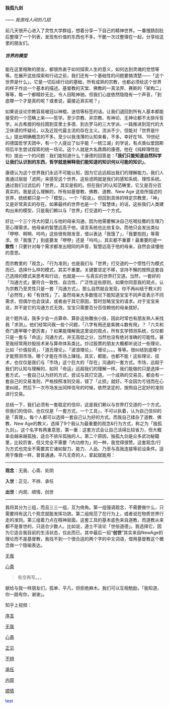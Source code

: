 #### 独孤九剑

*—— 我游戏人间的几招*



前几天很开心进入了灵性大学群组，想着分享一下自己的精神世界。一番搜肠刮肚后整理了一个列表，发现有价值的东西也不多。干脆一次过整理在一起，分享给这里的朋友们。



##### 世界的模型

能在这里相聚的朋友，都很热衷于如何探索人生的意义，如何达到灵魂的觉悟等等。在展开这些探索和行动之前，我们还有一个基础性的问题要搞清楚——「这个世界是什么」。它是一切后续行动的基础，所有成熟的宗教，也都必须给这个世界的样子作出一个基本的描述。基督教的天堂、佛教的一真法界、赛斯的「架构二」等等，每一个都精妙无比，令人目眩神驰。但我们心底依然隐隐有一个声音，「到底哪一个才是真的呢？或者说，最接近真实呢？」



如果说谈论宗教容易被冠以神棍、迷信等标签的话。让我们退回到所有人基本都能接受的一个范畴上来——哲学。至少宗教、非宗教、有神论、无神论都不太排斥哲学。从古希腊的柏拉图到亚里士多德、到古罗马的三大学派、一路推进到现代的大卫休谟的怀疑论，以及近现代最主流的存在主义。流派不少，但能对「世界是什么」提出明确概念的不多。至少以我浅薄的认知来看，不多。幸好在18、19世纪的德国哲学天团中，有一个人提出了似乎能「一统江湖」的学说，有点类似爱因斯坦后半生尝试探索的统一场论。这个人就是大名鼎鼎的康德。他在《纯粹理性批判》提出一个的问题：我们能知道什么？康德的回答是：**「我们只能知道自然科学让我们认识到的东西，哲学就是解释我们能知道的知识何以可能的知识」**。



康德认为这个世界我们永远不可能认知，因为它远远超出我们的理解能力。我们人类通过层层「滤网」来感受这个世界。这些滤网就是我们的感知系统、理性系统。通过我们过滤后的「世界」，其实是假的。但在我们的认知范畴里，它又是百分百真实的。我是这么理解的，所有如基督教、佛教、道教、New Age 这些所描述的世界，统统都只是一个「模型」，一个「假说」。但回到具体的特定宗教里，「神」又是非常真实的存在。如果最终的世界也是一个「智慧体」的话，这些我们人类建构出来的模型，只是我们赖以与「世界」打交道的一个方式。



好比一个三个月大的婴儿与他的母亲沟通，因为他需要解决自己吃喝拉撒的生理乃至心理需求。他母亲的智慧远高于他，语言系统也比他复杂。而他只会发出类似「咿咿、啊啊、呜呜」这些很有限发音，借以表达「我饿了」，「我要抱抱」等需求。但「我饿了」到底要发「咿咿」还是「呜呜」，其实都不重要！最重要的是**一致性**！只要针对每个需求都发出相同的声音，智慧远高于他的母亲，自然会读懂他的意思。



而宗教里的「观念」、「行为准则」也是我们与「世界」打交道的一个惯性行为模式而已。选择什么样的模式，其实不重要。关键要坚定不移，坚持不懈的按照这套自己选择的模式来思考和行动，也就是—— 与真实的世界打交道。当然，一套好的「沟通方式」要符合一致性、自洽性、广泛性这些原则。如果你同意我的观点，认为宗教乃至灵性只是一套「沟通方式」，那么自然就会发现，你不再纠结于教义的「必然性」和「有效性」了。虽然母亲大多数情况下能知道宝宝不同声音表示不同需求，但偶尔也会误读，或者由于其它原因，暂时忽略宝宝的请求。对于宝宝来说，并不是它的沟通方式无效。宝宝只需要百分百信赖他的母亲就好。



说个题外话，我多少会一点算命、算卦这些雕虫小技，因此时常也有朋友熟人来找我「求测」。他们经常问我一些个问题，「八字有用还是紫微斗数有用」？「六爻和奇门遁甲哪个更厉害」？如果能理解我这里说的观点，所有玄学预测系统，仅仅都只是一套与「命运」沟通方式，并无高低之分，当然也没有绝对准确的可能性。甚至我经常用炒股技术来与算命体系类比。炒过股票的朋友大概都听说过一些理论，比如「价值投资」、「道氏理论」、「波浪理论」、「缠论」。。。等等。很纠结到底哪个才能预测市场，哪个才能在市场上赚钱。其实，都能，也都不能！这些理论、技术，也仅仅是我们与「市场」这个巨大的「存在」沟通的一套方式。市场，远超于我们的认知与理解的，如同「命运」远超我们的理解一样。我们能做的只是选择一套方式，一套自己认为好的方式，尝试与其打交道。一个成熟的交易员，都会有一套自己的交易准则，严格按照准则交易，错了「止损」就好。不会因为亏钱而在心里纠结，然后下一次市场发出同样信号的时候，依然坚定的，按照自己定好的准则进行交易。



总结一下，我们必须有一套稳定的信仰，这是我们赖以与世界打交道的一个方式。但我们的信仰，也仅仅是「一套方式，一个工具」，不可以执着，认为自己信仰的是「真理」。每个人都可以选择一套自己认为好的方式。而我自己揉杂了道教、佛教、New Age的教义，选择了9个我认为最重要的观念&行为方式，称之为「独孤九剑」。这个名字有两重意思，第一重：这套方式会让自己活得比较省力，但大概率会越来越孤独，适合不排斥孤独的人。第二个原因，独孤九剑是众多武功秘籍里，比较厉害，但又完全不需要「内功修为」的一种，我觉得很赞。这套观念/行为方式也完全不需要其它诸如智力、能力、人品、乃至与高我连接等前设条件。适用于像我一样，普普通通，平凡无奇的人，拿起就能用：

---------------------------------

**观念**：无我、心斋、处阴

**入世**：正见、不辨、承任

**出世**：内观、顺情、创世

---------------------------------



我将其分为三组，而且三三一组，互为倚角。第一组强调观念，不需要做什么，只需要持有这几个观念就能发挥功效。第二组规范了在行为上，或者说在物质世界行走的准则。第三组着力点在精神层面。这套工具的基本底色来自道教，而道教从来都不是普世的，只适合少数人。比如说，道士不谈论「世俗道德」。我选择它，因为它适合我目前的生活状态，仅此而已。其中最后一招“**创世**”其实来自NewAge的理论而不是基督教，我找不到一个很合适的两个字的中文词语，借用基督教这个概念做一个隐喻表达。

[无我](./观念/无我.md ':include' ) 

[心斋](./观念/心斋.md ':include' ) 

> 有空再写。。。







献给与我一样朋友们，孤单、平凡，但拒绝麻木。我们可以互相勉励，「我知道，你一路有你，谢谢」。

知乎上视频：

[序言](https://www.zhihu.com/zvideo/1362116899367714816)

[无我](https://www.zhihu.com/zvideo/1364913373683978240)

[心斋](https://www.zhihu.com/zvideo/1368193156413100032)

[正见](https://www.zhihu.com/zvideo/1372306928966799360)

[不辨](https://www.zhihu.com/zvideo/1374858513861115904)

[承任](https://www.zhihu.com/zvideo/1377384247225921536)

[内观](https://www.zhihu.com/zvideo/1379922942441181184)

[顺情](https://www.zhihu.com/zvideo/1382458996842872832)

<span style="color:blue">test</span>


